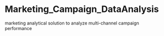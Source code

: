 # Marketing_Campaign_DataAnalysis
marketing analytical solution to analyze multi-channel campaign performance

